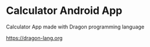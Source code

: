 # Calculator Android App
Calculator App made with Dragon programming language

https://dragon-lang.org

